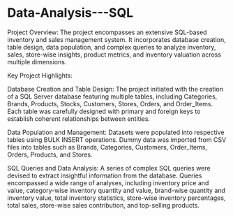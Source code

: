 # Data-Analysis---SQL

Project Overview:
The project encompasses an extensive SQL-based inventory and sales management system. It incorporates database creation, 
table design, data population, and complex queries to analyze inventory, sales, store-wise insights, product metrics, and inventory valuation across multiple dimensions.

Key Project Highlights:

Database Creation and Table Design:
The project initiated with the creation of a SQL Server database featuring multiple tables, including Categories, Brands, Products, Stocks, 
Customers, Stores, Orders, and Order_Items. Each table was carefully designed with primary and foreign keys to establish coherent relationships between entities.

Data Population and Management:
Datasets were populated into respective tables using BULK INSERT operations. Dummy data was imported from CSV files into tables such as Brands, 
Categories, Customers, Order_Items, Orders, Products, and Stores.

SQL Queries and Data Analysis:
A series of complex SQL queries were devised to extract insightful information from the database. 
Queries encompassed a wide range of analyses, including inventory price and value, category-wise inventory quantity and value, 
brand-wise quantity and inventory value, total inventory statistics, store-wise inventory percentages, total sales, store-wise sales contribution, and top-selling products.
